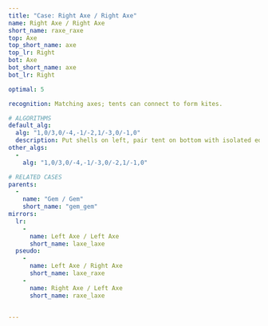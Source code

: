 ```yaml
---
title: "Case: Right Axe / Right Axe"
name: Right Axe / Right Axe
short_name: raxe_raxe
top: Axe
top_short_name: axe
top_lr: Right
bot: Axe
bot_short_name: axe
bot_lr: Right

optimal: 5

recognition: Matching axes; tents can connect to form kites.

# ALGORITHMS
default_alg:
  alg: "1,0/3,0/-4,-1/-2,1/-3,0/-1,0"
  description: Put shells on left, pair tent on bottom with isolated edge on top.
other_algs:
  -
    alg: "1,0/3,0/-4,-1/-3,0/-2,1/-1,0"

# RELATED CASES
parents:
  -
    name: "Gem / Gem"
    short_name: "gem_gem"
mirrors:
  lr:
    -
      name: Left Axe / Left Axe
      short_name: laxe_laxe
  pseudo:
    -
      name: Left Axe / Right Axe
      short_name: laxe_raxe
    -
      name: Right Axe / Left Axe
      short_name: raxe_laxe


---
```


